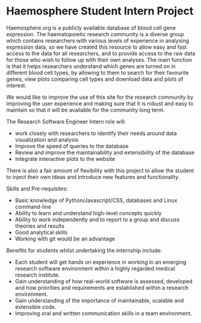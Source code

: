 # Haemosphere Student Intern Project

Haemosphere.org is a publicly available database of blood cell gene expression. The haematopoietic research community is a diverse group which contains researchers with various levels of experience in analysing expression data, so we have created this resource to allow easy and fast access to the data for all researchers, and to provide access to the raw data for those who wish to follow up with their own analyses. The main function is that it helps researchers understand which genes are turned on in different blood cell types, by allowing to them to search for their favourite genes, view plots comparing cell types and download data and plots of interest.  

We would like to improve the use of this site for the research community by improving the user experience and making sure that it is robust and easy to maintain so that it will be available for the community long term.  

The Research Software Engineer Intern role will:  
- work closely with researchers to identify their needs around data visualization and analysis 
- Improve the speed of queries to the database 
- Review and improve the maintainability and extensibility of the database 
- Integrate interactive plots to the website 

There is also a fair amount of flexibility with this project to allow the student to inject their own ideas and introduce new features and functionality. 

Skills and Pre-requisites: 
- Basic knowledge of Python/Javascript/CSS, databases and Linux command-line 
- Ability to learn and understand high-level concepts quickly 
- Ability to work independently and to report to a group and discuss theories and results 
- Good analytical skills 
- Working with git would be an advantage  

Benefits for students whilst undertaking the internship include:
- Each student will get hands on experience in working in an emerging research software environment within a highly regarded medical research institute.  
- Gain understanding of how real-world software is assessed, developed and how priorities and requirements are established within a research environment. 
- Gain understanding of the importance of maintainable, scalable and extensible code. 
- Improving oral and written communication skills in a team environment. 
